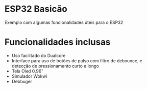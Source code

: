 # ESP32 Basicão

Exemplo com algumas funcionalidades úteis para o ESP32

# Funcionalidades inclusas

- Uso facilitado do Dualcore
- Interface para uso de botões de pulso com filtro de debounce, e detecção de pressionamento curto e longo
- Tela Oled 0,96"
- Simulador Wokwi
- Debbuger

